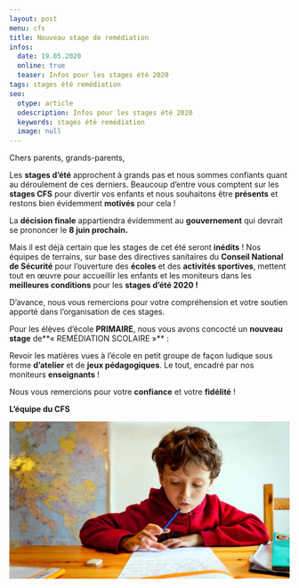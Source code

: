 ```yaml
---
layout: post
menu: cfs
title: Nouveau stage de remédiation
infos:
  date: 19.05.2020
  online: true
  teaser: Infos pour les stages été 2020
tags: stages été remédiation
seo:
  otype: article
  odescription: Infos pour les stages été 2020
  keywords: stages été remédiation
  image: null
---
```

Chers parents, grands-parents,

Les **stages d’été** approchent à grands pas et nous sommes confiants quant au déroulement de ces derniers. Beaucoup d’entre vous comptent sur les **stages CFS** pour divertir vos enfants et nous souhaitons être **présents** et restons bien évidemment **motivés** pour cela !

La **décision finale** appartiendra évidemment au **gouvernement** qui devrait se prononcer le **8 juin prochain.**

Mais il est déjà certain que les stages de cet été seront **inédits** ! Nos équipes de terrains, sur base des directives sanitaires du **Conseil National de Sécurité** pour l’ouverture des **écoles** et des **activités sportives**, mettent tout en œuvre pour accueillir les enfants et les moniteurs dans les **meilleures conditions** pour les **stages d’été 2020 !**

D’avance, nous vous remercions pour votre compréhension et votre soutien apporté dans l’organisation de ces stages.

Pour les élèves d’école **PRIMAIRE**, nous vous avons concocté un **nouveau stage** de**« REMÉDIATION SCOLAIRE »** :

Revoir les matières vues à l’école en petit groupe de façon ludique sous forme **d’atelier** et de **jeux pédagogiques**. Le tout, encadré par nos moniteurs **enseignants** !

Nous vous remercions pour votre **confiance** et votre **fidélité** !

**L’équipe du CFS**

![Stage de remédiation](/static/img/news_01.jpg "Stage de remédiation")
